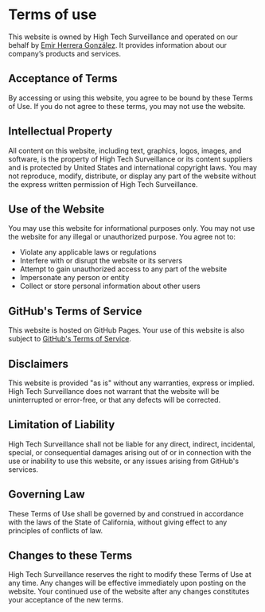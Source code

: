 # Terms of use

This website is owned by High Tech Surveillance and operated on our behalf by <a href="https://emirhg.github.io/">Emir Herrera González</a>. It provides information about our company’s products and services.

## Acceptance of Terms

By accessing or using this website, you agree to be bound by these Terms of Use. If you do not agree to these terms, you may not use the website.

## Intellectual Property

All content on this website, including text, graphics, logos, images, and software, is the property of High Tech Surveillance or its content suppliers and is protected by United States and international copyright laws. You may not reproduce, modify, distribute, or display any part of the website without the express written permission of High Tech Surveillance.

## Use of the Website

You may use this website for informational purposes only. You may not use the website for any illegal or unauthorized purpose. You agree not to:

- Violate any applicable laws or regulations
- Interfere with or disrupt the website or its servers
- Attempt to gain unauthorized access to any part of the website
- Impersonate any person or entity
- Collect or store personal information about other users

## GitHub's Terms of Service

This website is hosted on GitHub Pages. Your use of this website is also subject to <a href="https://docs.github.com/en/site-policy/github-terms/github-terms-of-service">GitHub's Terms of Service</a>.

## Disclaimers

This website is provided "as is" without any warranties, express or implied. High Tech Surveillance does not warrant that the website will be uninterrupted or error-free, or that any defects will be corrected.

## Limitation of Liability  

High Tech Surveillance shall not be liable for any direct, indirect, incidental, special, or consequential damages arising out of or in connection with the use or inability to use this website, or any issues arising from GitHub's services.

## Governing Law

These Terms of Use shall be governed by and construed in accordance with the laws of the State of California, without giving effect to any principles of conflicts of law.

## Changes to these Terms  

High Tech Surveillance reserves the right to modify these Terms of Use at any time. Any changes will be effective immediately upon posting on the website. Your continued use of the website after any changes constitutes your acceptance of the new terms.
